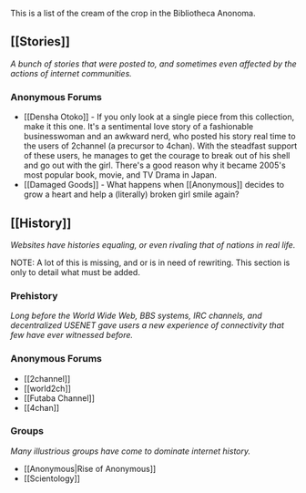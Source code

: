 This is a list of the cream of the crop in the Bibliotheca Anonoma.

## [[Stories]]

_A bunch of stories that were posted to, and sometimes even affected by the actions of internet communities._

### Anonymous Forums

* [[Densha Otoko]] - If you only look at a single piece from this collection, make it this one. It's a sentimental love story of a fashionable businesswoman and an awkward nerd, who posted his story real time to the users of 2channel (a precursor to 4chan). With the steadfast support of these users, he manages to get the courage to break out of his shell and go out with the girl. There's a good reason why it became 2005's most popular book, movie, and TV Drama in Japan.
* [[Damaged Goods]] - What happens when [[Anonymous]] decides to grow a heart and help a (literally) broken girl smile again?

## [[History]]

_Websites have histories equaling, or even rivaling that of nations in real life._

NOTE: A lot of this is missing, and or is in need of rewriting. This section is only to detail what must be added.

### Prehistory

_Long before the World Wide Web, BBS systems, IRC channels, and decentralized USENET gave users a new experience of connectivity that few have ever witnessed before._

### Anonymous Forums

* [[2channel]]
* [[world2ch]]
* [[Futaba Channel]]
* [[4chan]]

### Groups

_Many illustrious groups have come to dominate internet history._

* [[Anonymous|Rise of Anonymous]]
* [[Scientology]]
